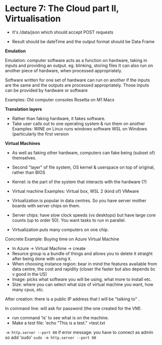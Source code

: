 # Lecture 7: The Cloud part II, Virtualisation

- It's /data/json which should accept POST requests

- Result should be dateTime and the output format should be Data Frame

**Emulation**

Emulation: computer software acts as a function on hardware, taking in inputs and providing an output. eg. blinking, storing files 
It can also run on another piece of hardware, when processed appropriately.

Software written for one set of hardware can run on another if the inputs are the same and the outputs are processed appropriately.
Those inputs can be provided by hardware or software 

Examples:
Old computer consoles
Rosetta on M1 Macs

**Translation layers**
- Rather than faking hardware, it fakes software.
- Take user calls out to one operating system & run them on another Examples:
WINE on Linux runs windows software
WSL on Windows (particularly the first version

**Virtual Machines**
- As well as faking other hardware, computers can fake being (subset of) themselves.
- Second "layer" of file system, OS kernel & userspace on top of original, rather than BIOS
- Kernel: is the part of the system that interacts with the hardware (?)

- Virtual machine Examples:
Virtual box, WSL 2 (kind of) VMware

- Virtualization is popular in data centres. So you have server mother boards with server chips on them.

- Server chips: have slow clock speeds (vs desktops) but have large core counts (up to order 50). You want tasks to run in parallel.
- Virtualization puts many computers on one chip.


Concrete Example: Buying time on Azure Virtual Machine

- In Azure -> Virtual Machine -> create 
- Resurce group is a bundle of things and allows you to delete it straight after being done with using it.
- When choosing instance region: bear in mind the features available from data centre, the cost and rapidity (closer the faster but also depends bc v good in the US)
- Image: picks what software you will be using, what more to install etc.
- Size: where you can select what size of virtual machine you want, how many cpus, etc.

After creation: there is a public IP address that I will be "talking to" .

In command line: will ask for password (the one created for the VM).
- run command 'ls' to see what is on the machine. 
- Make a test file: 'echo "This is a test." >test.txt

``` -m http.server --port 80 ```
if error message: you have to connect as admin so add 'sudo'
```sudo -m http.server --port 80```


























